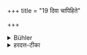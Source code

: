 +++
title = "19 दिवा चापिहिते"

+++

<details><summary>Bühler</summary>

19. Nor in the day-time with shut doors.
</details>

<details><summary>हरदत्त-टीका</summary>

## सूत्रम्
दिवा च पिहिते ॥ १५ ॥  
### टिप्पनी
संवृतद्वारं पिहितम् । तत्र दिवा नाधीयीत ॥ १५ ॥
</details>
